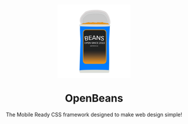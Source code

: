 <p align="center">
  <img width="200px" align="center" src="/assets/logo.png">
</p>

<h1 align="center">OpenBeans</h1>
<p align="center">The Mobile Ready CSS framework designed to make web design simple!</p>
